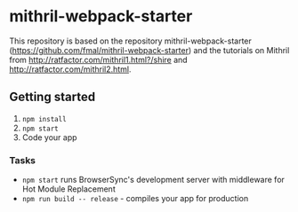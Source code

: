 # mithril-webpack-starter

This repository is based on the repository mithril-webpack-starter 
(https://github.com/fmal/mithril-webpack-starter) and the tutorials on Mithril from http://ratfactor.com/mithril1.html?/shire and 
http://ratfactor.com/mithril2.html.

## Getting started

1. `npm install`
2. `npm start`
3. Code your app

### Tasks

* `npm start` runs BrowserSync's development server with middleware for Hot Module Replacement
* `npm run build -- release` - compiles your app for production